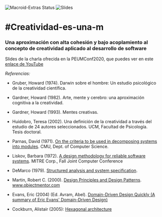 ![Macroid-Extras Status](https://img.shields.io/youtube/views/q4kZvWQy9pQ?style=social)
![Slides](https://img.shields.io/badge/Speech-Slides-brightgreen)

# #Creatividad-es-una-m
### Una aproximación con alta cohesión y bajo acoplamiento  al concepto de creatividad aplicado al desarrollo de software
Slides de la charla ofrecida en la PEUMConf2020, que puedes ver en este [enlace de YouTube][YouTube]

*Referencias:*

+ Gruber, Howard (1974). Darwin sobre el hombre: Un estudio psicológico de la creatividad científica.
+ Gardner, Howard (1982).  Arte, mente y cerebro: una aproximación cognitiva a la creatividad. 
+ Gardner, Howard (1993). Mentes creativas. 
+ Huidobro, Teresa (2002). Una definición de la creatividad a través del estudio de 24 autores seleccionados. UCM, Facultad de Psicología. Tesis doctoral.

+ Parnas, David (1971). [On the criteria to be used in decomposing systems into modules][Parnas]. CMU, Dept. of Computer Science. 
+ Liskov, Barbara (1972). [A design methodology for reliable software systems][Liskov]. MITRE Corp., Fall Joint Computer Conference
+ DeMarco (1979). [Structured analysis and system specification][DeMarco].
+ Martin, Robert C. (2000). [Design Principles and Design Patterns][Martin]. www.objectmentor.com
+ Evans, Eric (2004) (Ed. Avram, Abel). [Domain-Driven Design Quickly (A summary of Eric Evans' Domain-Driven Design)][Evans]
+ Cockburn, Alistair (2005):  [Hexagonal architecture][Cockburn]



[\\]: # (Links)
[YouTube]: https://www.youtube.com/watch?v=q4kZvWQy9pQ&feature=youtu.be
[Parnas]: https://prl.ccs.neu.edu/img/p-tr-1971.pdf
[Liskov]: https://pdfs.semanticscholar.org/d420/c8b473a23b80241fd7c90757becb59b1136c.pdf
[DeMarco]: https://openlibrary.org/books/OL4740700M/Structured_analysis_and_system_specification/
[Martin]: http://www.cvc.uab.es/shared/teach/a21291/temes/object_oriented_design/materials_adicionals/principles_and_patterns.pdf
[Evans]: http://carfield.com.hk/document/software%2Bdesign/dddquickly.pdf/
[Cockburn]: https://web.archive.org/web/20180822100852/http://alistair.cockburn.us/Hexagonal+architecture/
